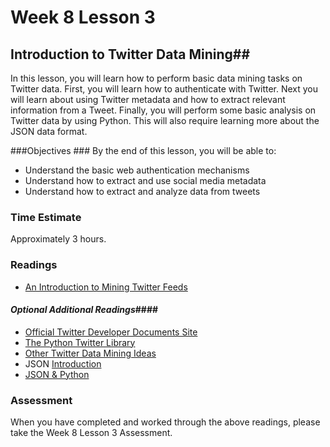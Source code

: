 # Week 8 Lesson 3 #
## Introduction to Twitter Data Mining##

In this lesson, you will learn how to perform basic data mining tasks on Twitter data. First, you will learn how to authenticate with Twitter. Next you will learn about using Twitter metadata and how to extract relevant information from a Tweet. Finally, you will perform some basic analysis on Twitter data by using Python. This will also require learning more about the JSON data format.

###Objectives ###
By the end of this lesson, you will be able to:

- Understand the basic web authentication mechanisms
- Understand how to extract and use social media metadata
- Understand how to extract and analyze data from tweets


### Time Estimate ###

Approximately 3 hours.

### Readings ####

- [An Introduction to Mining Twitter Feeds](https://rawgit.com/ptwobrussell/Mining-the-Social-Web-2nd-Edition/master/ipynb/html/__Chapter%201%20-%20Mining%20Twitter%20(Full-Text%20Sampler).html)

#### *Optional Additional Readings*####

- [Official Twitter Developer Documents Site](https://dev.twitter.com/overview/documentation)
- [The Python Twitter Library](https://github.com/bear/python-twitter)
- [Other Twitter Data Mining Ideas](https://rawgit.com/ptwobrussell/Mining-the-Social-Web-2nd-Edition/master/ipynb/html/Chapter%209%20-%20Twitter%20Cookbook.html)
- JSON [Introduction](http://www.w3resource.com/JSON/introduction.php)
- [JSON & Python](http://pythontips.com/2013/08/08/storing-and-loading-data-with-json/)

### Assessment ###

When you have completed and worked through the above readings, please take the Week 8 Lesson 3 Assessment.
